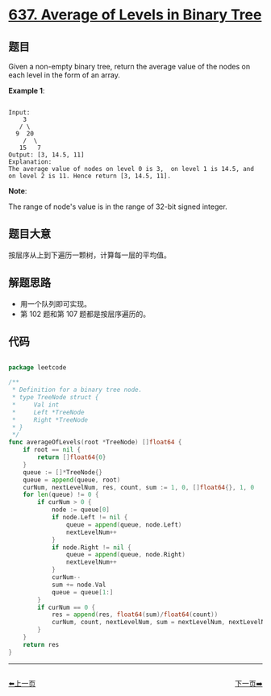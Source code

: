 # [637. Average of Levels in Binary Tree](https://leetcode.com/problems/average-of-levels-in-binary-tree/)

## 题目

Given a non-empty binary tree, return the average value of the nodes on each level in the form of an array.

**Example 1**:

```

Input:
    3
   / \
  9  20
    /  \
   15   7
Output: [3, 14.5, 11]
Explanation:
The average value of nodes on level 0 is 3,  on level 1 is 14.5, and on level 2 is 11. Hence return [3, 14.5, 11].

```

**Note**:  

The range of node's value is in the range of 32-bit signed integer.
 

## 题目大意

按层序从上到下遍历一颗树，计算每一层的平均值。


## 解题思路

- 用一个队列即可实现。
- 第 102 题和第 107 题都是按层序遍历的。




## 代码

```go

package leetcode

/**
 * Definition for a binary tree node.
 * type TreeNode struct {
 *     Val int
 *     Left *TreeNode
 *     Right *TreeNode
 * }
 */
func averageOfLevels(root *TreeNode) []float64 {
	if root == nil {
		return []float64{0}
	}
	queue := []*TreeNode{}
	queue = append(queue, root)
	curNum, nextLevelNum, res, count, sum := 1, 0, []float64{}, 1, 0
	for len(queue) != 0 {
		if curNum > 0 {
			node := queue[0]
			if node.Left != nil {
				queue = append(queue, node.Left)
				nextLevelNum++
			}
			if node.Right != nil {
				queue = append(queue, node.Right)
				nextLevelNum++
			}
			curNum--
			sum += node.Val
			queue = queue[1:]
		}
		if curNum == 0 {
			res = append(res, float64(sum)/float64(count))
			curNum, count, nextLevelNum, sum = nextLevelNum, nextLevelNum, 0, 0
		}
	}
	return res
}

```


----------------------------------------------
<div style="display: flex;justify-content: space-between;align-items: center;">
<p><a href="https://books.halfrost.com/leetcode/ChapterFour/0636.Exclusive-Time-of-Functions/">⬅️上一页</a></p>
<p><a href="https://books.halfrost.com/leetcode/ChapterFour/0638.Shopping-Offers/">下一页➡️</a></p>
</div>
